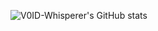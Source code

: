 ![V0ID-Whisperer's GitHub stats](https://github-readme-stats.vercel.app/api?username=V0ID-Whisperer&show_icons=true&theme=dracula&include_all_commits=true)
<html>
  <head>
    <link rel="stylesheet" href="https://raw.githubusercontent.com/V0ID-Whisperer/V0ID-Whisperer/main/css.css">
    
  </head>
</html>
